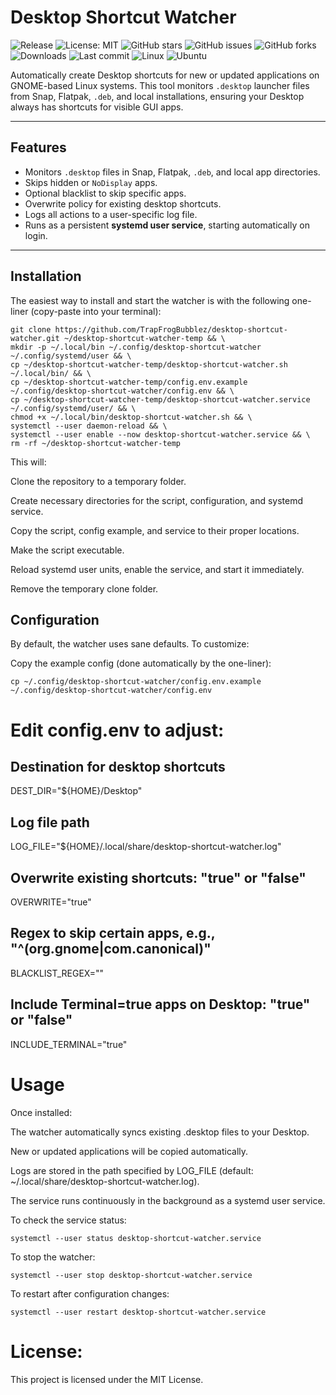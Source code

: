 # Desktop Shortcut Watcher

![Release](https://img.shields.io/github/v/release/TrapFrogBubblez/desktop-shortcut-watcher)
![License: MIT](https://img.shields.io/badge/License-MIT-blue.svg)
![GitHub stars](https://img.shields.io/github/stars/TrapFrogBubblez/desktop-shortcut-watcher?style=social)
![GitHub issues](https://img.shields.io/github/issues/TrapFrogBubblez/desktop-shortcut-watcher)
![GitHub forks](https://img.shields.io/github/forks/TrapFrogBubblez/desktop-shortcut-watcher?style=social)
![Downloads](https://img.shields.io/github/downloads/TrapFrogBubblez/desktop-shortcut-watcher/total)
![Last commit](https://img.shields.io/github/last-commit/TrapFrogBubblez/desktop-shortcut-watcher)
![Linux](https://img.shields.io/badge/OS-Linux-yellow)
![Ubuntu](https://img.shields.io/badge/OS-Ubuntu-orange)


Automatically create Desktop shortcuts for new or updated applications on GNOME-based Linux systems. This tool monitors `.desktop` launcher files from Snap, Flatpak, `.deb`, and local installations, ensuring your Desktop always has shortcuts for visible GUI apps.

---

## Features

- Monitors `.desktop` files in Snap, Flatpak, `.deb`, and local app directories.
- Skips hidden or `NoDisplay` apps.
- Optional blacklist to skip specific apps.
- Overwrite policy for existing desktop shortcuts.
- Logs all actions to a user-specific log file.
- Runs as a persistent **systemd user service**, starting automatically on login.

---

## Installation

The easiest way to install and start the watcher is with the following one-liner (copy-paste into your terminal):

    git clone https://github.com/TrapFrogBubblez/desktop-shortcut-watcher.git ~/desktop-shortcut-watcher-temp && \
    mkdir -p ~/.local/bin ~/.config/desktop-shortcut-watcher ~/.config/systemd/user && \
    cp ~/desktop-shortcut-watcher-temp/desktop-shortcut-watcher.sh ~/.local/bin/ && \
    cp ~/desktop-shortcut-watcher-temp/config.env.example ~/.config/desktop-shortcut-watcher/config.env && \
    cp ~/desktop-shortcut-watcher-temp/desktop-shortcut-watcher.service ~/.config/systemd/user/ && \
    chmod +x ~/.local/bin/desktop-shortcut-watcher.sh && \
    systemctl --user daemon-reload && \
    systemctl --user enable --now desktop-shortcut-watcher.service && \
    rm -rf ~/desktop-shortcut-watcher-temp

This will:

Clone the repository to a temporary folder.

Create necessary directories for the script, configuration, and systemd service.

Copy the script, config example, and service to their proper locations.

Make the script executable.

Reload systemd user units, enable the service, and start it immediately.

Remove the temporary clone folder.

## Configuration

By default, the watcher uses sane defaults. To customize:

Copy the example config (done automatically by the one-liner):

    cp ~/.config/desktop-shortcut-watcher/config.env.example ~/.config/desktop-shortcut-watcher/config.env

# Edit config.env to adjust:

## Destination for desktop shortcuts
DEST_DIR="${HOME}/Desktop"

## Log file path
LOG_FILE="${HOME}/.local/share/desktop-shortcut-watcher.log"

## Overwrite existing shortcuts: "true" or "false"
OVERWRITE="true"

## Regex to skip certain apps, e.g., "^(org.gnome|com.canonical)"
BLACKLIST_REGEX=""

## Include Terminal=true apps on Desktop: "true" or "false"
INCLUDE_TERMINAL="true"

# Usage

Once installed:

The watcher automatically syncs existing .desktop files to your Desktop.

New or updated applications will be copied automatically.

Logs are stored in the path specified by LOG_FILE (default: ~/.local/share/desktop-shortcut-watcher.log).

The service runs continuously in the background as a systemd user service.

To check the service status:

    systemctl --user status desktop-shortcut-watcher.service

To stop the watcher:

    systemctl --user stop desktop-shortcut-watcher.service

To restart after configuration changes:

    systemctl --user restart desktop-shortcut-watcher.service

# License:

This project is licensed under the MIT License.